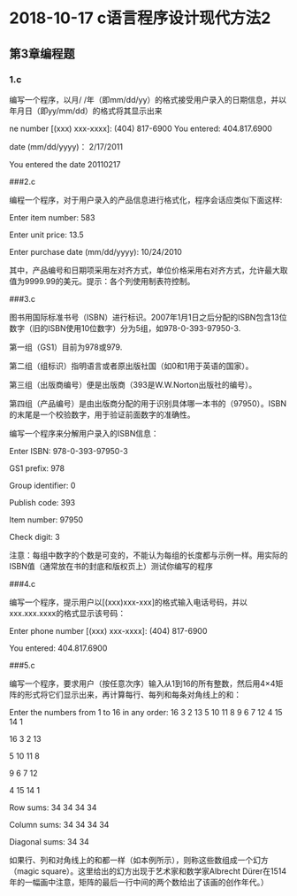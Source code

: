 # 2018-10-17 c语言程序设计现代方法2

## 第3章编程题

### 1.c

编写一个程序，以月/ /年（即mm/dd/yy）的格式接受用户录入的日期信息，并以年月日（即yy/mm/dd）的格式将其显示出来

ne number [(xxx) xxx-xxxx]: (404) 817-6900
You entered: 404.817.6900

date (mm/dd/yyyy)： 2/17/2011

You entered the date 20110217

###2.c

编程一个程序，对于用户录入的产品信息进行格式化，程序会话应类似下面这样:

Enter item number: 583

Enter unit price: 13.5

Enter purchase date (mm/dd/yyyy): 10/24/2010

其中，产品编号和日期项采用左对齐方式，单位价格采用右对齐方式，允许最大取值为9999.99的美元。提示：各个列使用制表符控制。

###3.c

图书用国际标准书号（ISBN）进行标识。2007年1月1日之后分配的ISBN包含13位数字（旧的ISBN使用10位数字）分为5组，如978-0-393-97950-3.

第一组（GS1）目前为978或979.

第二组（组标识）指明语言或者原出版社国（如0和1用于英语的国家）。

第三组（出版商编号）便是出版商（393是W.W.Norton出版社的编号）。

第四组（产品编号）是由出版商分配的用于识别具体哪一本书的（97950）。ISBN的末尾是一个校验数字，用于验证前面数字的准确性。

编写一个程序来分解用户录入的ISBN信息：

Enter ISBN: 978-0-393-97950-3

GS1 prefix: 978

Group identifier: 0

Publish code: 393

Item number: 97950

Check digit: 3

注意：每组中数字的个数是可变的，不能认为每组的长度都与示例一样。用实际的ISBN值（通常放在书的封底和版权页上）测试你编写的程序


###4.c

编写一个程序，提示用户以[(xxx)xxx-xxx]的格式输入电话号码，并以xxx.xxx.xxxx的格式显示该号码：

Enter phone number [(xxx) xxx-xxxx]: (404) 817-6900

You entered: 404.817.6900

###5.c

编写一个程序，要求用户（按任意次序）输入从1到16的所有整数，然后用4×4矩阵的形式将它们显示出来，再计算每行、每列和每条对角线上的和：

Enter the numbers from 1 to 16 in any order: 16 3 2 13 5 10 11 8 9 6 7 12 4 15 14 1

16    3      2    13

5    10    11      8

9      6      7    12

4    15    14      1

Row sums: 34 34 34 34

Column sums: 34 34 34 34

Diagonal sums: 34 34

如果行、列和对角线上的和都一样（如本例所示），则称这些数组成一个幻方（magic square）。这里给出的幻方出现于艺术家和数学家Albrecht Dürer在1514年的一幅画中注意，矩阵的最后一行中间的两个数给出了该画的创作年代。）
